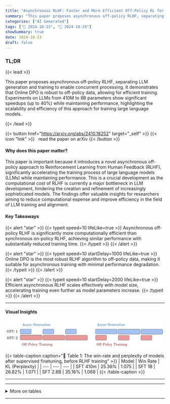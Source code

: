 ```yaml
---
title: "Asynchronous RLHF: Faster and More Efficient Off-Policy RL for Language Models"
summary: "This paper proposes asynchronous off-policy RLHF, separating LLM generation and training to enable concurrent processing.  It demonstrates that Online DPO is robust to off-policy data, allowing for ef....."
categories: ["AI Generated"]
tags: ["🔖 2024-10-23", "🤗 2024-10-25"]
showSummary: true
date: 2024-10-23
draft: false
---
```


### TL;DR


{{< lead >}}

This paper proposes asynchronous off-policy RLHF, separating LLM generation and training to enable concurrent processing.  It demonstrates that Online DPO is robust to off-policy data, allowing for efficient training.  Experiments on LLMs from 410M to 8B parameters show significant speedups (up to 40%) while maintaining performance, highlighting the scalability and efficiency of this approach for training large language models.

{{< /lead >}}


{{< button href="https://arxiv.org/abs/2410.18252" target="_self" >}}
{{< icon "link" >}} &nbsp; read the paper on arXiv
{{< /button >}}

#### Why does this paper matter?
This paper is important because it introduces a novel asynchronous off-policy approach to Reinforcement Learning from Human Feedback (RLHF), significantly accelerating the training process of large language models (LLMs) while maintaining performance. This is a crucial development as the computational cost of RLHF is currently a major bottleneck in LLM development, hindering the creation and refinement of increasingly sophisticated models.  The findings offer valuable insights for researchers aiming to reduce computational expense and improve efficiency in the field of LLM training and alignment.
#### Key Takeaways

{{< alert "star" >}}
{{< typeit speed=10 lifeLike=true >}} Asynchronous off-policy RLHF is significantly more computationally efficient than synchronous on-policy RLHF, achieving similar performance with substantially reduced training time. {{< /typeit >}}
{{< /alert >}}

{{< alert "star" >}}
{{< typeit speed=10 startDelay=1000 lifeLike=true >}} Online DPO is the most robust RLHF algorithm to off-policy data, making it suitable for asynchronous training with minimal performance degradation. {{< /typeit >}}
{{< /alert >}}

{{< alert "star" >}}
{{< typeit speed=10 startDelay=2000 lifeLike=true >}} Efficient asynchronous RLHF scales effectively with model size, accelerating training even further as model parameters increase. {{< /typeit >}}
{{< /alert >}}

------
#### Visual Insights



![](figures/figures_7_0.png "🔼 Figure 6: Asynchronous RLHF can be training-bound (left) or generation-bound (right). In practice, generation and training speeds differ so a challenge of asynchronous learning is how best to balance usage and leverage idle compute time to further improve training.")





{{< table-caption caption="🔽 Table 1: The win-rate and perplexity of models after supervised finetuning, before RLHF training" >}}
| Model | Win Rate | KL (Perplexity) |
| --- | --- | --- |
| SFT 410m | 25.36% | 1.075 |
| SFT 1B | 26.82% | 1.071 |
| SFT 2.8B | 35.16% | 1.068 |
{{< /table-caption >}}


------







------

<details>
<summary>More on tables
</summary>


{{< table-caption caption="🔽 Table 1: The win-rate and perplexity of models after supervised finetuning, before RLHF training" >}}
| Hyperparameter | Value |
| --- | --- |
| Learning Rate | 3 x 10-6 |
| Learning Rate Schedule | Linear |
| Generation Temperature | 0.7 |
| Batch Size (effective) | 512 |
| Max Token Length | 1,024 |
| Max Prompt Token Length | 512 |
| Response Length | 128 |
| Number of PPO Epochs | 1 |
| Total Episodes | 131,072 |
| KL penalty coefficient | 0.05 |
| Penalty Reward Value for Completions Without an EOS Token | -1.0 |
{{< /table-caption >}}

{{< table-caption caption="🔽 Table 1: The win-rate and perplexity of models after supervised finetuning, before RLHF training" >}}
| Hyperparameter | Value |
| --- | --- |
| Model | Meta-Llama-3.1-8B |
| Max Sequence Length | 4,096 |
| Batch Size (effective) | 128 |
| Learning Rate | 5.0 x 10-6 |
| Learning Rate Schedule | Linear |
| Learning Rate Warmup Ratio | 0.03 |
| Learning Rate Weight Decay | 0.0 |
| Number of Epochs | 2 |
{{< /table-caption >}}

{{< table-caption caption="🔽 Table 1: The win-rate and perplexity of models after supervised finetuning, before RLHF training" >}}
| Hyperparameter | Value |
| --- | --- |
| Model | The Trained No Robot SFT Checkpoint |
| Learning Rate | 3 x 10-6 |
| Learning Rate Schedule | Linear |
| Batch Size (effective) | 256 |
| Max Sequence Length | 1,024 |
| Number of Epochs | 1 |
{{< /table-caption >}}

{{< table-caption caption="🔽 Table 6: The trained models' GPT4-0 win rate against the human-written responses on the test split of the No Robots dataset (Rajani et al., 2023)" >}}
| Hyperparameter | Value |
| --- | --- |
| Model | The Trained No Robot SFT Checkpoint |
| Reward Model | The Trained RM Checkpoint |
| Learning Rate | 8 x 10-7 |
| Learning Rate Schedule | Linear |
| Generation Temperature | 0.7 |
| Batch Size (effective) | 256 |
| Max Token Length | 1,024 |
| Max Prompt Token Length | 512 |
| Number of Epochs | 1 |
| Total Episodes | 100,000 |
| Beta (DPO coefficient) | 0.03 |
| Response Length | 1,024 |
| Penalty Reward Value for Completions |  |
| Without an EOS Token | -10.0 |
{{< /table-caption >}}

{{< table-caption caption="🔽 Table 6: The trained models’ GPT-4 win rate against the human-written responses on the test split of the No Robots dataset (Rajani et al., 2023)" >}}
| Model | Win Rate | Average Response Sequence Length |
| --- | --- | --- |
| SFT | 31.80% | 198.40 |
| Async Online DPO | 57.20% | 290.55 |
| Sync Online DPO | 57.20% | 286.21 |
| Human | N/A | 179.726 |
{{< /table-caption >}}


</details>

------

